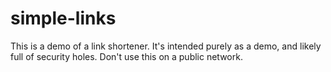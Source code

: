 # simple-links
This is a demo of a link shortener. It's intended purely as a demo, and likely full of security holes. Don't use this on a public network.
